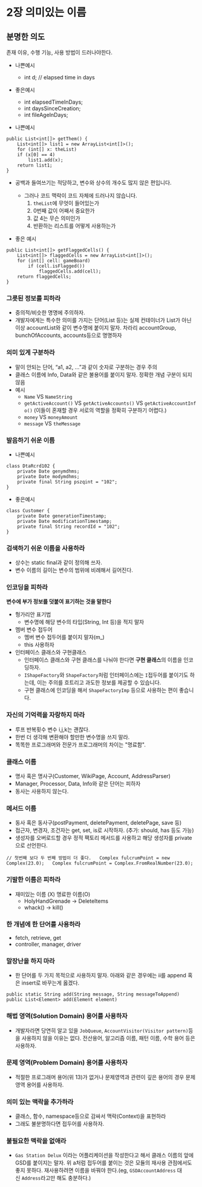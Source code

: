 # 2장 **의미있는 이름**

## 분명한 의도

존재 이유, 수행 기능, 사용 방법이 드러나야한다.

- 나쁜예시
    - int d; // elapsed time in days
- 좋은예시
    - int elapsedTimeInDays;
    - int daysSinceCreation;
    - int fileAgeInDays;

- 나쁜예시

```
public List<int[]> getThem() {
    List<int[]> list1 = new ArrayList<int[]>();
    for (int[] x: theList)
    if (x[0] == 4)
        list1.add(x);
    return list1;
}
```

- 공백과 들여쓰기는 적당하고, 변수와 상수의 개수도 많지 않은 편입니다.
    - 그러나 코드 맥락이 코드 자체에 드러나지 않습니다.
        1. `theList`에 무엇이 들어있는가
        2. 0번째 값이 어째서 중요한가
        3. 값 4는 무슨 의미인가
        4. 반환하는 리스트를 어떻게 사용하는가
    
- 좋은 예시

```
public List<int[]> getFlaggedCells() {
    List<int[]> flaggedCells = new ArrayList<int[]>();
    for (int[] cell: gameBoard)
        if (cell.isFlagged())
            flaggedCells.add(cell);
    return flaggedCells;
}
```

### **그릇된 정보를 피하라**

- 중의적/비슷한 명명에 주의하자.
- 개발자에게는 특수한 의미를 가지는 단어(List 등)는 실제 컨테이너가 List가 아닌 이상 accountList와 같이 변수명에 붙이지 말자. 차라리 accountGroup, bunchOfAccounts, accounts등으로 명명하자

### **의미 있게 구분하라**

- 말이 안되는 단어, “a1, a2, …”과 같이 숫자로 구분하는 경우 주의
- 클래스 이름에 Info, Data와 같은 불용어를 붙이지 말자. 정확한 개념 구분이 되지 않음
- 예시
    - `Name` VS `NameString`
    - `getActiveAccount()` VS `getActiveAccounts()` VS `getActiveAccountInfo()` (이들이 혼재할 경우 서로의 역할을 정확히 구분하기 어렵다.)
    - `money` VS `moneyAmount`
    - `message` VS `theMessage`
    

### 발음하기 쉬운 이름

- 나쁜예시

```
class DtaRcrd102 {
    private Date genymdhms;
    private Date modymdhms;
    private final String pszqint = "102";
}
```

- 좋은예시

```
class Customer {
    private Date generationTimestamp;
    private Date modificationTimestamp;
    private final String recordId = "102";
}
```

### **검색하기 쉬운 이름을 사용하라**

- 상수는 static final과 같이 정의해 쓰자.
- 변수 이름의 길이는 변수의 범위에 비례해서 길어진다.

### **인코딩을 피하라**

**변수에 부가 정보를 덧붙여 표기하는 것을 말한다**

- 헝가리안 표기법
    - 변수명에 해당 변수의 타입(String, Int 등)을 적지 말자
- 멤버 변수 접두어
    - 멤버 변수 접두어를 붙이지 말자(m_)
    - this 사용하자
- 인터페이스 클래스와 구현클래스
    - 인터페이스 클래스와 구현 클래스를 나눠야 한다면 **구현 클래스**의 이름을 인코딩하자.
    - `IShapeFactory`와 `ShapeFactory`처럼 인터페이스에는 `I`접두어를 붙이기도 하는데, 이는 주의를 흐트리고 과도한 정보를 제공할 수 있습니다.
    - 구현 클래스에 인코딩을 해서 `ShapeFactoryImp` 등으로 사용하는 편이 좋습니다.
    

### **자신의 기억력을 자랑하지 마라**

- 루프 반복횟수 변수 i,j,k는 괜찮다.
- 한번 더 생각해 변환해야 할만한 변수명을 쓰지 말라.
- 똑똑한 프로그래머와 전문가 프로그래머의 차이는 "명료함".

### **클래스 이름**

- 명사 혹은 명사구(Customer, WikiPage, Account, AddressParser)
- Manager, Processor, Data, Info와 같은 단어는 피하자
- 동사는 사용하지 않는다.

### **메서드 이름**

- 동사 혹은 동사구(postPayment, deletePayment, deletePage, save 등)
- 접근자, 변경자, 조건자는 get, set, is로 시작하자. (추가: should, has 등도 가능)
- 생성자를 오버로드할 경우 정적 팩토리 메서드를 사용하고 해당 생성자를 private으로 선언한다.

`// 첫번째 보다 두 번째 방법이 더 좋다.  
Complex fulcrumPoint = new Complex(23.0);  
Complex fulcrumPoint = Complex.FromRealNumber(23.0);`

### **기발한 이름은 피하라**

- 재미있는 이름 (X) 명료한 이름(O)
    - HolyHandGrenade → DeleteItems
    - whack() → kill()

### **한 개념에 한 단어를 사용하라**

- fetch, retrieve, get
- controller, manager, driver

### **말장난을 하지 마라**

- 한 단어를 두 가지 목적으로 사용하지 말자. 아래와 같은 경우에는 ii를 append 혹은 insert로 바꾸는게 옳겠다.

`public static String add(String message, String messageToAppend)  
public List<Element> add(Element element)`

### **해법 영역(Solution Domain) 용어를 사용하자**

- 개발자라면 당연히 알고 있을 `JobQueue`, `AccountVisitor(Visitor pattern)`등을 사용하지 않을 이유는 없다. 전산용어, 알고리즘 이름, 패턴 이름, 수학 용어 등은 사용하자.

### **문제 영역(Problem Domain) 용어를 사용하자**

- 적절한 프로그래머 용어(위 13)가 없거나 문제영역과 관련이 깊은 용어의 경우 문제 영역 용어를 사용하자.

### **의미 있는 맥락을 추가하라**

- 클래스, 함수, namespace등으로 감싸서 맥락(Context)을 표현하라
- 그래도 불분명하다면 접두어를 사용하자.

### **불필요한 맥락을 없애라**

- `Gas Station Delux` 이라는 어플리케이션을 작성한다고 해서 클래스 이름의 앞에 GSD를 붙이지는 말자. 위 a처럼 접두어를 붙이는 것은 모듈의 재사용 관점에서도 좋지 못하다. 재사용하려면 이름을 바꿔야 한다.(eg, `GSDAccountAddress` 대신 `Address`라고만 해도 충분하다.)